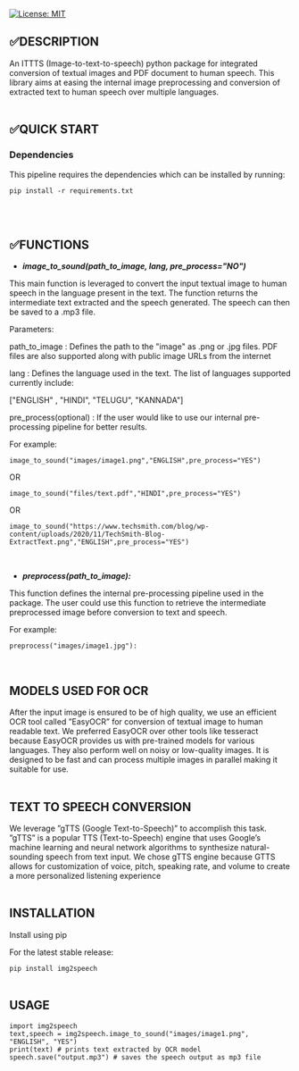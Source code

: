 [![License: MIT](https://img.shields.io/badge/License-MIT-yellow.svg)](https://opensource.org/licenses/MIT)

## ✅DESCRIPTION

An ITTTS (Image-to-text-to-speech) python package for integrated conversion of textual images and PDF document to human speech.
This library aims at easing the internal image preprocessing and conversion of extracted text to human speech over multiple languages.
<br />
<br />

## ✅QUICK START

### Dependencies
This pipeline requires the dependencies which can be installed by running:

`pip install -r requirements.txt`

<br />
<br />

## ✅FUNCTIONS

* _**image_to_sound(path_to_image, lang, pre_process="NO")**_

This main function is leveraged to convert the input textual image to human speech in the language present in the text.
The function returns the intermediate text extracted and the speech generated. The speech can then be saved to a .mp3 file.

Parameters:

path_to_image : Defines the path to the "image" as .png or .jpg files. PDF files are also supported along with public image URLs from the internet

lang : Defines the language used in the text. The list of languages supported currently include:

["ENGLISH" , "HINDI", "TELUGU", "KANNADA"]

pre_process(optional) : If the user would like to use our internal pre-processing pipeline for better results.

For example:

`image_to_sound("images/image1.png","ENGLISH",pre_process="YES")`

OR

`image_to_sound("files/text.pdf","HINDI",pre_process="YES")`

OR

`image_to_sound("https://www.techsmith.com/blog/wp-content/uploads/2020/11/TechSmith-Blog-ExtractText.png","ENGLISH",pre_process="YES")`

<p></p>
<br />

* **_preprocess(path_to_image):_**

This function defines the internal pre-processing pipeline used in the package. The user could use this function to retrieve the intermediate preprocessed image before conversion to text and speech.

For example:

`preprocess("images/image1.jpg"):`

<p></p>
<br />

## MODELS USED FOR OCR
After the input image is ensured to be of high quality, we use an efficient OCR
tool called ”EasyOCR” for conversion of textual image to human readable text.
We preferred EasyOCR over other tools like tesseract because EasyOCR provides
us with pre-trained models for various languages. They also perform well on noisy
or low-quality images. It is designed to be fast and can process multiple images
in parallel making it suitable for use.
<br />
<br />

## TEXT TO SPEECH CONVERSION
We leverage ”gTTS (Google Text-to-Speech)”
to accomplish this task. ”gTTS” is a popular TTS (Text-to-Speech) engine
that uses Google’s machine learning and neural network algorithms to synthesize
natural-sounding speech from text input. We chose gTTS engine because GTTS
allows for customization of voice, pitch, speaking rate, and volume to create a more
personalized listening experience
<br />
<br />

## INSTALLATION

Install using pip

For the latest stable release:

`pip install img2speech`
<br />
<br />

## USAGE
```
import img2speech
text,speech = img2speech.image_to_sound("images/image1.png", "ENGLISH", "YES")
print(text) # prints text extracted by OCR model
speech.save("output.mp3") # saves the speech output as mp3 file
```






